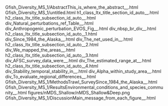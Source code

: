 Gfish_Diversity_MS_1/AbstractThis_is_where_the_abstract__.html
Gfish_Diversity_MS_1/untitled.html
h1_class_ltx_title_section_id_auto__.html
h2_class_ltx_title_subsection_id_auto__.html
div_Natural_perturbations_ref_Table__.html
div_Anthropogenic_perturbation_EVOS_Fig__.html
div_nbsp_br_div__.html
h2_class_ltx_title_subsection_id_auto__1.html
div_Since_1984_the_Alaska__.html
div_The_net_used_in__.html
h2_class_ltx_title_subsection_id_auto__2.html
div_We_mapped_the_areas__.html
h2_class_ltx_title_subsection_id_auto__3.html
div_AFSC_survey_data_were__.html
div_The_estimated_range_at__.html
h2_class_ltx_title_subsection_id_auto__4.html
div_Stability_temporal_stability_in__.html
div_Alpha_within_study_area__.html
div_To_evaluate_regional_differences__.html
Gfish_Diversity_MS_1/MethodsTrawl_SurveySince_1984_the_Alaska__.html
Gfish_Diversity_MS_1/ResultsEnvironmental_conditions_and_species_community__.html
figures/nMDS_Shallow/nMDS_Shallow&Deep.png
Gfish_Diversity_MS_1/DiscussionMain_message_from_each_figure__.html